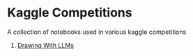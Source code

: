 # Kaggle Competitions
A collection of notebooks used in various kaggle competitions

1. [Drawing With LLMs](https://www.kaggle.com/competitions/drawing-with-llms/overview)
